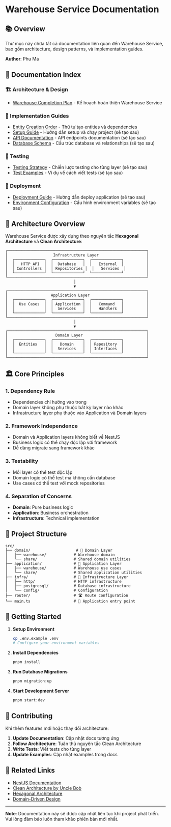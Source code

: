 # Warehouse Service Documentation

## 📚 Overview

Thư mục này chứa tất cả documentation liên quan đến Warehouse Service, bao gồm architecture, design patterns, và implementation guides.

**Author**: Phu Ma

## 📖 Documentation Index

### 🏗️ Architecture & Design
- [Warehouse Completion Plan](./warehouse-completion-plan.md) - Kế hoạch hoàn thiện Warehouse Service

### 🔧 Implementation Guides
- [Entity Creation Order](./entity-creation-order.md) - Thứ tự tạo entities và dependencies
- [Setup Guide](./setup-guide.md) - Hướng dẫn setup và chạy project (sẽ tạo sau)
- [API Documentation](./api-docs.md) - API endpoints documentation (sẽ tạo sau)
- [Database Schema](./database-schema.md) - Cấu trúc database và relationships (sẽ tạo sau)

### 🧪 Testing
- [Testing Strategy](./testing-strategy.md) - Chiến lược testing cho từng layer (sẽ tạo sau)
- [Test Examples](./test-examples.md) - Ví dụ về cách viết tests (sẽ tạo sau)

### 🚀 Deployment
- [Deployment Guide](./deployment-guide.md) - Hướng dẫn deploy application (sẽ tạo sau)
- [Environment Configuration](./env-config.md) - Cấu hình environment variables (sẽ tạo sau)

## 🎯 Architecture Overview

Warehouse Service được xây dựng theo nguyên tắc **Hexagonal Architecture** và **Clean Architecture**:

```
┌─────────────────────────────────────────────────────────────┐
│                    Infrastructure Layer                     │
│  ┌─────────────┐  ┌─────────────┐  ┌─────────────┐          │
│  │   HTTP API  │  │  Database   │  │   External  │          │
│  │ Controllers │  │ Repositories │  │   Services  │         │
│  └─────────────┘  └─────────────┘  └─────────────┘          │
└─────────────────────────────────────────────────────────────┘
                              │
                              ▼
┌─────────────────────────────────────────────────────────────┐
│                   Application Layer                         │
│  ┌─────────────┐  ┌─────────────┐  ┌─────────────┐          │
│  │  Use Cases  │  │ Application │  │   Command   │          │
│  │             │  │  Services   │  │   Handlers  │          │
│  └─────────────┘  └─────────────┘  └─────────────┘          │
└─────────────────────────────────────────────────────────────┘
                              │
                              ▼
┌─────────────────────────────────────────────────────────────┐
│                     Domain Layer                            │
│  ┌─────────────┐  ┌─────────────┐  ┌─────────────┐          │
│  │  Entities   │  │   Domain    │  │ Repository  │          │
│  │             │  │  Services   │  │ Interfaces  │          │
│  └─────────────┘  └─────────────┘  └─────────────┘          │
└─────────────────────────────────────────────────────────────┘
```

## 🏛️ Core Principles

### 1. **Dependency Rule**
- Dependencies chỉ hướng vào trong
- Domain layer không phụ thuộc bất kỳ layer nào khác
- Infrastructure layer phụ thuộc vào Application và Domain layers

### 2. **Framework Independence**
- Domain và Application layers không biết về NestJS
- Business logic có thể chạy độc lập với framework
- Dễ dàng migrate sang framework khác

### 3. **Testability**
- Mỗi layer có thể test độc lập
- Domain logic có thể test mà không cần database
- Use cases có thể test với mock repositories

### 4. **Separation of Concerns**
- **Domain**: Pure business logic
- **Application**: Business orchestration
- **Infrastructure**: Technical implementation

## 📁 Project Structure

```
src/
├── domain/                    # 🎯 Domain Layer
│   ├── warehouse/            # Warehouse domain
│   └── share/                # Shared domain utilities
├── application/              # 🎯 Application Layer
│   ├── warehouse/            # Warehouse use cases
│   └── share/                # Shared application utilities
├── infra/                    # 🔧 Infrastructure Layer
│   ├── http/                 # HTTP infrastructure
│   ├── postgresql/           # Database infrastructure
│   └── config/               # Configuration
├── router/                   # 🛣️ Route configuration
└── main.ts                   # 🚀 Application entry point
```

## 🚀 Getting Started

1. **Setup Environment**
   ```bash
   cp .env.example .env
   # Configure your environment variables
   ```

2. **Install Dependencies**
   ```bash
   pnpm install
   ```

3. **Run Database Migrations**
   ```bash
   pnpm migration:up
   ```

4. **Start Development Server**
   ```bash
   pnpm start:dev
   ```

## 📝 Contributing

Khi thêm features mới hoặc thay đổi architecture:

1. **Update Documentation**: Cập nhật docs tương ứng
2. **Follow Architecture**: Tuân thủ nguyên tắc Clean Architecture
3. **Write Tests**: Viết tests cho từng layer
4. **Update Examples**: Cập nhật examples trong docs

## 🔗 Related Links

- [NestJS Documentation](https://docs.nestjs.com/)
- [Clean Architecture by Uncle Bob](https://blog.cleancoder.com/uncle-bob/2012/08/13/the-clean-architecture.html)
- [Hexagonal Architecture](https://alistair.cockburn.us/hexagonal-architecture/)
- [Domain-Driven Design](https://martinfowler.com/bliki/DomainDrivenDesign.html)

---

**Note**: Documentation này sẽ được cập nhật liên tục khi project phát triển. Vui lòng đảm bảo luôn tham khảo phiên bản mới nhất.
